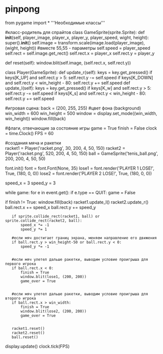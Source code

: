 # pinpong
from pygame import *
'''Необходимые классы'''


#класс-родитель для спрайтов
class GameSprite(sprite.Sprite):
   def __init__(self, player_image, player_x, player_y, player_speed, wight, height):
       super().__init__()
       self.image = transform.scale(image.load(player_image), (wight, height)) #вместе 55,55 - параметры
       self.speed = player_speed
       self.rect = self.image.get_rect()
       self.rect.x = player_x
       self.rect.y = player_y


   def reset(self):
       window.blit(self.image, (self.rect.x, self.rect.y))


class Player(GameSprite):
   def update_r(self):
       keys = key.get_pressed()
       if keys[K_UP] and self.rect.y > 5:
           self.rect.y -= self.speed
       if keys[K_DOWN] and self.rect.y < win_height - 80:
           self.rect.y += self.speed
   def update_l(self):
       keys = key.get_pressed()
       if keys[K_w] and self.rect.y > 5:
           self.rect.y -= self.speed
       if keys[K_s] and self.rect.y < win_height - 80:
           self.rect.y += self.speed


#игровая сцена:
back = (200, 255, 255) #цвет фона (background)
win_width = 600
win_height = 500
window = display.set_mode((win_width, win_height))
window.fill(back)


#флаги, отвечающие за состояние игры
game = True
finish = False
clock = time.Clock()
FPS = 60


#создания мяча и ракетки   
racket1 = Player('racket.png', 30, 200, 4, 50, 150) 
racket2 = Player('racket.png', 520, 200, 4, 50, 150)
ball = GameSprite('tenis_ball.png', 200, 200, 4, 50, 50)


font.init()
font = font.Font(None, 35)
lose1 = font.render('PLAYER 1 LOSE!', True, (180, 0, 0))
lose2 = font.render('PLAYER 2 LOSE!', True, (180, 0, 0))


speed_x = 3
speed_y = 3


while game:
   for e in event.get():
       if e.type == QUIT:
           game = False
  
   if finish != True:
       window.fill(back)
       racket1.update_l()
       racket2.update_r()
       ball.rect.x += speed_x
       ball.rect.y += speed_y


       if sprite.collide_rect(racket1, ball) or sprite.collide_rect(racket2, ball):
           speed_x *= -1
           speed_y *= 1
      
       #если мяч достигает границ экрана, меняем направление его движения
       if ball.rect.y > win_height-50 or ball.rect.y < 0:
           speed_y *= -1


       #если мяч улетел дальше ракетки, выводим условие проигрыша для первого игрока
       if ball.rect.x < 0:
           finish = True
           window.blit(lose1, (200, 200))
           game_over = True


       #если мяч улетел дальше ракетки, выводим условие проигрыша для второго игрока
       if ball.rect.x > win_width:
           finish = True
           window.blit(lose2, (200, 200))
           game_over = True


       racket1.reset()
       racket2.reset()
       ball.reset()


   display.update()
   clock.tick(FPS)
